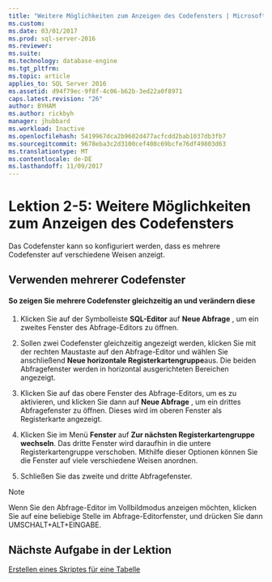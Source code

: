 ```yaml
---
title: "Weitere Möglichkeiten zum Anzeigen des Codefensters | Microsoft-Dokumentation"
ms.custom: 
ms.date: 03/01/2017
ms.prod: sql-server-2016
ms.reviewer: 
ms.suite: 
ms.technology: database-engine
ms.tgt_pltfrm: 
ms.topic: article
applies_to: SQL Server 2016
ms.assetid: d94f79ec-9f8f-4c06-b62b-3ed22a0f8971
caps.latest.revision: "26"
author: BYHAM
ms.author: rickbyh
manager: jhubbard
ms.workload: Inactive
ms.openlocfilehash: 5419967dca2b9602d477acfcdd2bab1037db3fb7
ms.sourcegitcommit: 9678eba3c2d3100cef408c69bcfe76df49803d63
ms.translationtype: MT
ms.contentlocale: de-DE
ms.lasthandoff: 11/09/2017
---
```

# <a name="lesson-2-5---other-ways-of-viewing-the-code-window"></a>Lektion 2-5: Weitere Möglichkeiten zum Anzeigen des Codefensters
Das Codefenster kann so konfiguriert werden, dass es mehrere Codefenster auf verschiedene Weisen anzeigt.  
  
## <a name="using-multiple-code-windows"></a>Verwenden mehrerer Codefenster  
  
#### <a name="to-view-and-manipulate-multiple-code-windows-at-once"></a>So zeigen Sie mehrere Codefenster gleichzeitig an und verändern diese  
  
1.  Klicken Sie auf der Symbolleiste **SQL-Editor** auf **Neue Abfrage** , um ein zweites Fenster des Abfrage-Editors zu öffnen.  
  
2.  Sollen zwei Codefenster gleichzeitig angezeigt werden, klicken Sie mit der rechten Maustaste auf den Abfrage-Editor und wählen Sie anschließend **Neue horizontale Registerkartengruppe**aus. Die beiden Abfragefenster werden in horizontal ausgerichteten Bereichen angezeigt.  
  
3.  Klicken Sie auf das obere Fenster des Abfrage-Editors, um es zu aktivieren, und klicken Sie dann auf **Neue Abfrage** , um ein drittes Abfragefenster zu öffnen. Dieses wird im oberen Fenster als Registerkarte angezeigt.  
  
4.  Klicken Sie im Menü **Fenster** auf **Zur nächsten Registerkartengruppe wechseln**. Das dritte Fenster wird daraufhin in die untere Registerkartengruppe verschoben. Mithilfe dieser Optionen können Sie die Fenster auf viele verschiedene Weisen anordnen.  
  
5.  Schließen Sie das zweite und dritte Abfragefenster.  
  
> [!NOTE]  
> Wenn Sie den Abfrage-Editor im Vollbildmodus anzeigen möchten, klicken Sie auf eine beliebige Stelle im Abfrage-Editorfenster, und drücken Sie dann UMSCHALT+ALT+EINGABE.  
  
## <a name="next-task-in-lesson"></a>Nächste Aufgabe in der Lektion  
[Erstellen eines Skriptes für eine Tabelle](../../tools/sql-server-management-studio/lesson-2-6-script-a-table.md)  
  
  
  

